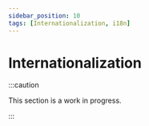 ```yaml
---
sidebar_position: 10
tags: [Internationalization, i18n]
---
```


# Internationalization

:::caution

This section is a work in progress.

:::
